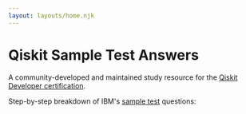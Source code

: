 ```yaml
---
layout: layouts/home.njk
---
```


# Qiskit Sample Test Answers
A community-developed and maintained study resource for the [Qiskit Developer certification](https://www.ibm.com/training/certification/C0010300).

Step-by-step breakdown of IBM's [sample test](https://www.ibm.com/training/certification/C0010300) questions: